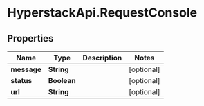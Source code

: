 # HyperstackApi.RequestConsole

## Properties

Name | Type | Description | Notes
------------ | ------------- | ------------- | -------------
**message** | **String** |  | [optional] 
**status** | **Boolean** |  | [optional] 
**url** | **String** |  | [optional] 


